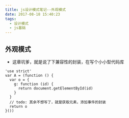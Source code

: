 ```yaml
---
title: js设计模式笔记--外观模式
date: 2017-08-18 15:40:23
tags:
  - 设计模式
  - js基础
---
```

## 外观模式
*  这章坑爹，就是说了下兼容性的封装，在写个小小型代码库

```
'use strict'
var A = (function () {
  var o = {
    g: function (id) {
      return document.getElementById(id)
    }
  }
  // todo: 其余不想写了，就是获取元素，添加事件的封装
  return o
}())
```